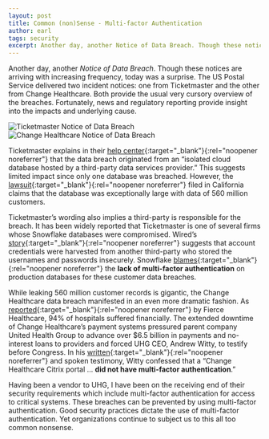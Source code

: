 ```yaml
---
layout: post
title: Common (non)Sense - Multi-factor Authentication
author: earl
tags: security
excerpt: Another day, another Notice of Data Breach. Though these notices are arriving with increasing frequency, today was a surprise. The US Postal Service delivered two incident notices: one from Ticketmaster and the other from Change Healthcare.... These breaches can be prevented by using multi-factor authentication. Yet organizations continue to subject us to this all too common nonsense.
---
```

Another day, another _Notice of Data Breach_. Though these notices are arriving with increasing frequency, today was a surprise. The US Postal Service delivered two incident notices: one from Ticketmaster and the other from Change Healthcare. Both provide the usual very cursory overview of the breaches. Fortunately, news and regulatory reporting provide insight into the impacts and underlying cause.

![Ticketmaster Notice of Data Breach](/assets/img/2024-07-17-ticketmaster.jpg)
![Change Healthcare Notice of Data Breach](/assets/img/2024-07-29-changehealthcare.jpg)

Ticketmaster explains in their [help center](https://help.ticketmaster.com/hc/en-us/articles/26110487861137-Ticketmaster-Data-Security-Incident){:target="_blank"}{:rel="noopener noreferrer"} that the data breach originated from an “isolated cloud database hosted by a third-party data services provider.” This suggests limited impact since only one database was breached. However, the [lawsuit](https://www.classaction.org/media/ryan-et-al-v-ticketmaster-llc-et-al.pdf){:target="_blank"}{:rel="noopener noreferrer"} filed in California claims that the database was exceptionally large with data of 560 million customers.

Ticketmaster’s wording also implies a third\-party is responsible for the breach. It has been widely reported that Ticketmaster is one of several firms whose Snowflake databases were compromised. Wired’s [story](https://www.wired.com/story/epam-snowflake-ticketmaster-breach-shinyhunters/){:target="_blank"}{:rel="noopener noreferrer"} suggests that account credentials were harvested from another third-party who stored the usernames and passwords insecurely. Snowflake [blames](https://snowflake.discourse.group/t/detecting-and-preventing-unauthorized-user-access/8967){:target="_blank"}{:rel="noopener noreferrer"} the **lack of multi-factor authentication** on production databases for these customer data breaches.

While leaking 560 million customer records is gigantic, the Change Healthcare data breach manifested in an even more dramatic fashion. As [reported](https://www.fiercehealthcare.com/providers/aha-94-hospitals-financially-impacted-change-healthcares-cyberattack){:target="_blank"}{:rel="noopener noreferrer"} by Fierce Healthcare, 94% of hospitals suffered financially. The extended downtime of Change Healthcare’s payment systems pressured parent company United Health Group to advance over $6.5 billion in payments and no-interest loans to providers and forced UHG CEO, Andrew Witty, to testify before Congress. In his [written](https://s3.documentcloud.org/documents/24626988/uhgs-witty-house-testimony.pdf){:target="_blank"}{:rel="noopener noreferrer"} and spoken testimony, Witty confessed that a “Change Healthcare Citrix portal … **did not have multi-factor authentication**.”

Having been a vendor to UHG, I have been on the receiving end of their security requirements which include multi-factor authentication for access to critical systems. These breaches can be prevented by using multi-factor authentication. Good security practices dictate the use of multi-factor authentication. Yet organizations continue to subject us to this all too common nonsense.